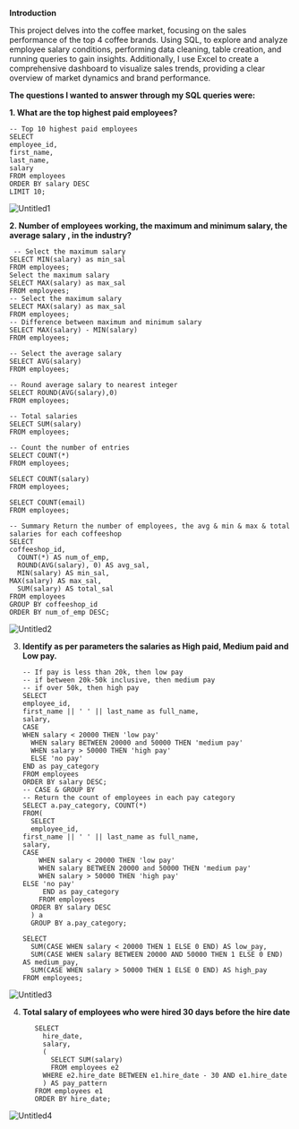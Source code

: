 **Introduction**

This project delves into the coffee market, focusing on the sales performance of the top 4 coffee brands. Using SQL, to explore and analyze employee salary conditions, performing data cleaning, table creation, and running queries to gain insights. Additionally, I use Excel to create a comprehensive dashboard to visualize sales trends, providing a clear overview of market dynamics and brand performance.

**The questions I wanted to answer through my SQL queries were:**

**1.	What are the top highest paid employees?**

    -- Top 10 highest paid employees
    SELECT
	employee_id,
	first_name,
	last_name,
	salary
    FROM employees
    ORDER BY salary DESC
    LIMIT 10;
    
![Untitled1](https://github.com/user-attachments/assets/a54a943c-777c-459e-b4fc-e4be44eee0b8)


**2.	Number of employees working, the maximum and minimum salary, the average salary , in the industry?**

     -- Select the maximum salary
    SELECT MIN(salary) as min_sal
    FROM employees;
    Select the maximum salary
    SELECT MAX(salary) as max_sal
    FROM employees;
    -- Select the maximum salary
    SELECT MAX(salary) as max_sal
    FROM employees;
    -- Difference between maximum and minimum salary
    SELECT MAX(salary) - MIN(salary)
    FROM employees;

    -- Select the average salary
    SELECT AVG(salary)
    FROM employees;
    
    -- Round average salary to nearest integer
    SELECT ROUND(AVG(salary),0)
    FROM employees;

    -- Total salaries
    SELECT SUM(salary)
    FROM employees;

    -- Count the number of entries
    SELECT COUNT(*)
    FROM employees;

    SELECT COUNT(salary)
    FROM employees;

    SELECT COUNT(email)
    FROM employees;

    -- Summary Return the number of employees, the avg & min & max & total salaries for each coffeeshop
    SELECT
  	coffeeshop_id, 
	  COUNT(*) AS num_of_emp,
	  ROUND(AVG(salary), 0) AS avg_sal,
	  MIN(salary) AS min_sal,
    MAX(salary) AS max_sal,
	  SUM(salary) AS total_sal
    FROM employees
    GROUP BY coffeeshop_id
    ORDER BY num_of_emp DESC;
    
![Untitled2](https://github.com/user-attachments/assets/2c76c52d-6396-49ec-8ca0-1d4eee3b1406)

    

3.	**Identify as per parameters the salaries as High paid, Medium paid and Low pay.**

        -- If pay is less than 20k, then low pay
        -- if between 20k-50k inclusive, then medium pay
        -- if over 50k, then high pay
        SELECT
  	    employee_id,
    	first_name || ' ' || last_name as full_name,
        salary,
	    CASE
	  	WHEN salary < 20000 THEN 'low pay'
		  WHEN salary BETWEEN 20000 and 50000 THEN 'medium pay'
		  WHEN salary > 50000 THEN 'high pay'
		  ELSE 'no pay'
	    END as pay_category
        FROM employees
        ORDER BY salary DESC;
  	    -- CASE & GROUP BY 
        -- Return the count of employees in each pay category
        SELECT a.pay_category, COUNT(*)
        FROM(
	      SELECT
		  employee_id,
	    first_name || ' ' || last_name as full_name,
		salary,
        CASE
			WHEN salary < 20000 THEN 'low pay'
			WHEN salary BETWEEN 20000 and 50000 THEN 'medium pay'
			WHEN salary > 50000 THEN 'high pay'
        ELSE 'no pay'
		     END as pay_category
	        FROM employees
      	  ORDER BY salary DESC
          ) a
          GROUP BY a.pay_category;

        SELECT
	      SUM(CASE WHEN salary < 20000 THEN 1 ELSE 0 END) AS low_pay,
	      SUM(CASE WHEN salary BETWEEN 20000 AND 50000 THEN 1 ELSE 0 END) AS medium_pay,
	      SUM(CASE WHEN salary > 50000 THEN 1 ELSE 0 END) AS high_pay
        FROM employees;

![Untitled3](https://github.com/user-attachments/assets/57751a12-0fe9-4489-9cee-abd4d89f071b)

4. **Total salary of employees who were hired 30 days before the hire date**
   
          SELECT
	        hire_date,
    	    salary,
    	    (
		      SELECT SUM(salary)
		      FROM employees e2
	      	WHERE e2.hire_date BETWEEN e1.hire_date - 30 AND e1.hire_date
        	) AS pay_pattern
          FROM employees e1
          ORDER BY hire_date;

![Untitled4](https://github.com/user-attachments/assets/8246455b-7591-4026-ba40-dffc013d1467)
